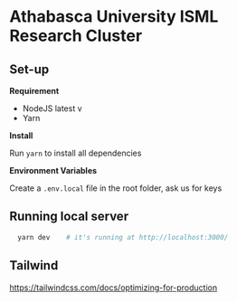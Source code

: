 # Athabasca University ISML Research Cluster

## Set-up

**Requirement**

- NodeJS latest v
- Yarn

**Install**

Run `yarn` to install all dependencies

**Environment Variables**

Create a `.env.local` file in the root folder, ask us for keys

## Running local server

```sh
  yarn dev    # it's running at http://localhost:3000/
```

## Tailwind

https://tailwindcss.com/docs/optimizing-for-production
